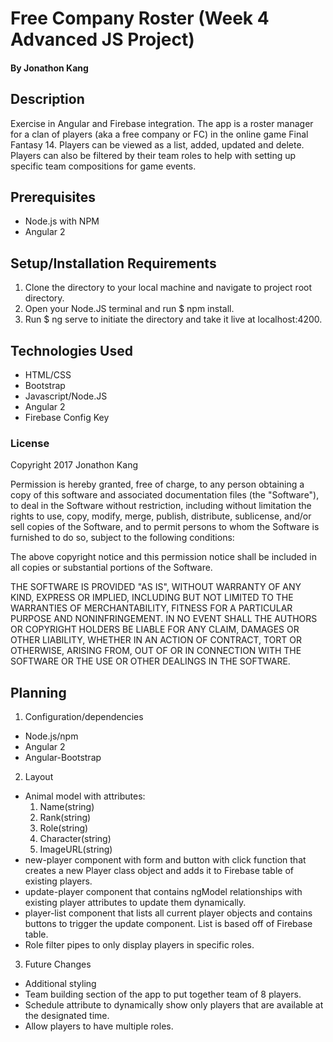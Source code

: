 # Free Company Roster (Week 4 Advanced JS Project)

#### By Jonathon Kang

## Description

Exercise in Angular and Firebase integration. The app is a roster manager for a clan of players (aka a free company or FC) in the online game Final Fantasy 14. Players can be viewed as a list, added, updated and delete. Players can also be filtered by their team roles to help with setting up specific team compositions for game events.

## Prerequisites
* Node.js with NPM
* Angular 2

## Setup/Installation Requirements
1. Clone the directory to your local machine and navigate to project root directory.
2. Open your Node.JS terminal and run $ npm install.
3. Run $ ng serve to initiate the directory and take it live at localhost:4200.

## Technologies Used

* HTML/CSS
* Bootstrap
* Javascript/Node.JS
* Angular 2
* Firebase Config Key

### License

Copyright 2017 Jonathon Kang

Permission is hereby granted, free of charge, to any person obtaining a copy of this software and associated documentation files (the "Software"), to deal in the Software without restriction, including without limitation the rights to use, copy, modify, merge, publish, distribute, sublicense, and/or sell copies of the Software, and to permit persons to whom the Software is furnished to do so, subject to the following conditions:

The above copyright notice and this permission notice shall be included in all copies or substantial portions of the Software.

THE SOFTWARE IS PROVIDED "AS IS", WITHOUT WARRANTY OF ANY KIND, EXPRESS OR IMPLIED, INCLUDING BUT NOT LIMITED TO THE WARRANTIES OF MERCHANTABILITY, FITNESS FOR A PARTICULAR PURPOSE AND NONINFRINGEMENT. IN NO EVENT SHALL THE AUTHORS OR COPYRIGHT HOLDERS BE LIABLE FOR ANY CLAIM, DAMAGES OR OTHER LIABILITY, WHETHER IN AN ACTION OF CONTRACT, TORT OR OTHERWISE, ARISING FROM, OUT OF OR IN CONNECTION WITH THE SOFTWARE OR THE USE OR OTHER DEALINGS IN THE SOFTWARE.

## Planning
1. Configuration/dependencies
  * Node.js/npm
  * Angular 2
  * Angular-Bootstrap

2. Layout
  * Animal model with attributes:
    1. Name(string)
    2. Rank(string)
    3. Role(string)
    4. Character(string)
    5. ImageURL(string)
  * new-player component with form and button with click function that creates a new Player class object and adds it to Firebase table of existing players.
  * update-player component that contains ngModel relationships with existing player attributes to update them dynamically.
  * player-list component that lists all current player objects and contains buttons to trigger the update component. List is based off of Firebase table.
  * Role filter pipes to only display players in specific roles.

3. Future Changes
* Additional styling
* Team building section of the app to put together team of 8 players.
* Schedule attribute to dynamically show only players that are available at the designated time.
* Allow players to have multiple roles.
